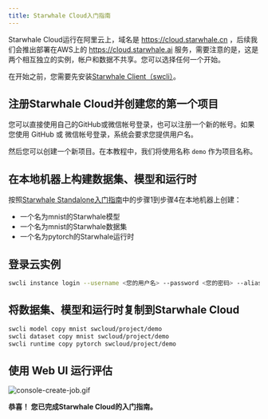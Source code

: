```yaml
---
title: Starwhale Cloud入门指南
---
```


Starwhale Cloud运行在阿里云上，域名是 <https://cloud.starwhale.cn> ，后续我们会推出部署在AWS上的 <https://cloud.starwhale.ai> 服务，需要注意的是，这是两个相互独立的实例，帐户和数据不共享。您可以选择任何一个开始。

在开始之前，您需要先安装[Starwhale Client（swcli）](../swcli)。

## 注册Starwhale Cloud并创建您的第一个项目

您可以直接使用自己的GitHub或微信帐号登录，也可以注册一个新的帐号。如果您使用 GitHub 或 微信帐号登录，系统会要求您提供用户名。

然后您可以创建一个新项目。在本教程中，我们将使用名称 `demo` 作为项目名称。

## 在本地机器上构建数据集、模型和运行时

按照[Starwhale Standalone入门指南](standalone)中的步骤1到步骤4在本地机器上创建：

- 一个名为mnist的Starwhale模型
- 一个名为mnist的Starwhale数据集
- 一个名为pytorch的Starwhale运行时

## 登录云实例

```bash
swcli instance login --username <您的用户名> --password <您的密码> --alias swcloud https://cloud.starwhale.cn
```

## 将数据集、模型和运行时复制到Starwhale Cloud

```bash
swcli model copy mnist swcloud/project/demo
swcli dataset copy mnist swcloud/project/demo
swcli runtime copy pytorch swcloud/project/demo
```

## 使用 Web UI 运行评估

![console-create-job.gif](https://starwhale-examples.oss-cn-beijing.aliyuncs.com/docs/console-create-job.gif)

**恭喜！ 您已完成Starwhale Cloud的入门指南。**
